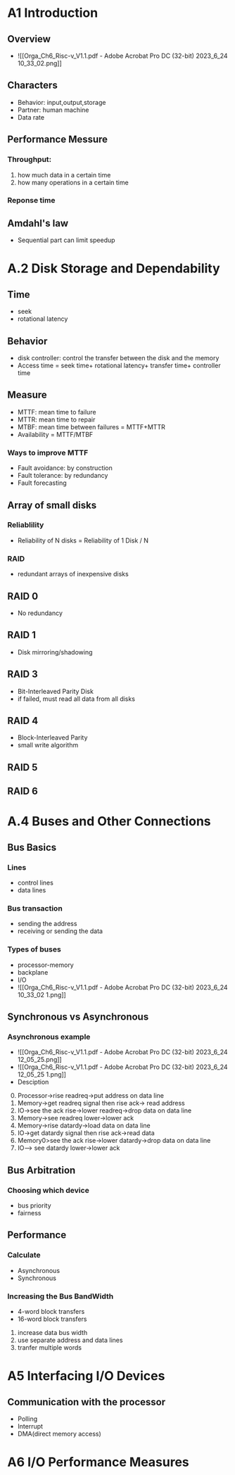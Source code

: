 # A1 Introduction
## Overview
- ![[Orga_Ch6_Risc-v_V1.1.pdf - Adobe Acrobat Pro DC (32-bit) 2023_6_24 10_33_02.png]]
## Characters
- Behavior: input,output,storage
- Partner: human machine
- Data rate
## Performance Messure
### Throughput:
1. how much data in a certain time
2. how many operations in a certain time
### Reponse time
## Amdahl's law
- Sequential part can limit speedup
# A.2 Disk Storage and Dependability
## Time
- seek
- rotational latency
## Behavior
- disk controller: control the transfer between the disk and the memory
- Access time = seek time+ rotational latency+ transfer time+ controller time
## Measure
- MTTF: mean time to failure
- MTTR: mean time to repair
- MTBF: mean time between failures = MTTF+MTTR
- Availability = MTTF/MTBF
### Ways to improve MTTF
- Fault avoidance: by construction
- Fault tolerance: by redundancy
- Fault forecasting
## Array of small disks
### Reliablility
- Reliability of N disks = Reliability of 1 Disk / N
### RAID
- redundant arrays of inexpensive disks
## RAID 0
- No redundancy
## RAID 1
- Disk mirroring/shadowing
## RAID 3
- Bit-Interleaved Parity Disk
- if failed, must read all data from all disks
## RAID 4
- Block-Interleaved Parity
- small write algorithm
## RAID 5
## RAID 6
# A.4 Buses and Other Connections 
## Bus Basics
### Lines
- control lines
- data lines
### Bus transaction
- sending the address
- receiving or sending the data
### Types of buses
- processor-memory
- backplane
- I/O
- ![[Orga_Ch6_Risc-v_V1.1.pdf - Adobe Acrobat Pro DC (32-bit) 2023_6_24 10_33_02 1.png]]
## Synchronous vs Asynchronous
### Asynchronous example
- ![[Orga_Ch6_Risc-v_V1.1.pdf - Adobe Acrobat Pro DC (32-bit) 2023_6_24 12_05_25.png]]
- ![[Orga_Ch6_Risc-v_V1.1.pdf - Adobe Acrobat Pro DC (32-bit) 2023_6_24 12_05_25 1.png]]
- Desciption
0. Processor->rise readreq->put address on data line
1. Memory->get readreq signal then rise ack-> read address
2. IO->see the ack rise->lower readreq->drop data on data line
3. Memory->see readreq lower->lower ack
4. Memory->rise datardy->load data on data line
5. IO->get datardy signal then rise ack->read data
6. Memory0>see the ack rise->lower datardy->drop data on data line
7. IO--> see datardy lower->lower ack
## Bus Arbitration
### Choosing which device
- bus priority
- fairness
## Performance
### Calculate
- Asynchronous
- Synchronous
### Increasing the Bus BandWidth
- 4-word block transfers
- 16-word block transfers
1. increase data bus width
2. use separate address and data lines
3.  tranfer multiple words
# A5 Interfacing I/O Devices
## Communication with the processor
- Polling
- Interrupt
- DMA(direct memory access)
# A6 I/O Performance Measures
